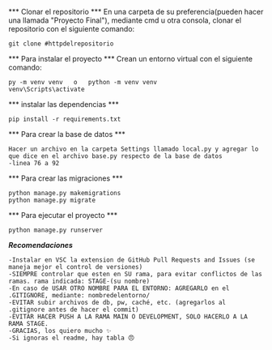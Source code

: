 *** Clonar el repositorio ***
En una carpeta de su preferencia(pueden hacer una llamada "Proyecto Final"), mediante cmd u otra consola, clonar el repositorio con el siguiente comando:
```
git clone #httpdelrepositorio
```
*** Para instalar el proyecto ***
Crean un entorno virtual con el siguiente comando:
```
py -m venv venv   o   python -m venv venv
venv\Scripts\activate
```
*** instalar las dependencias ***
```
pip install -r requirements.txt
```
*** Para crear la base de datos ***
```
Hacer un archivo en la carpeta Settings llamado local.py y agregar lo que dice en el archivo base.py respecto de la base de datos
-linea 76 a 92
```
*** Para crear las migraciones ***
```
python manage.py makemigrations
python manage.py migrate
```
*** Para ejecutar el proyecto ***
```
python manage.py runserver
```
***Recomendaciones***
```
-Instalar en VSC la extension de GitHub Pull Requests and Issues (se maneja mejor el control de versiones)
-SIEMPRE controlar que esten en SU rama, para evitar conflictos de las ramas. rama indicada: STAGE-(su nombre)
-En caso de USAR OTRO NOMBRE PARA EL ENTORNO: AGREGARLO en el .GITIGNORE, mediante: nombredelentorno/
-EVITAR subir archivos de db, pw, caché, etc. (agregarlos al .gitignore antes de hacer el commit)
-EVITAR HACER PUSH A LA RAMA MAIN O DEVELOPMENT, SOLO HACERLO A LA RAMA STAGE.
-GRACIAS, los quiero mucho ✨
-Si ignoras el readme, hay tabla 😠
```
